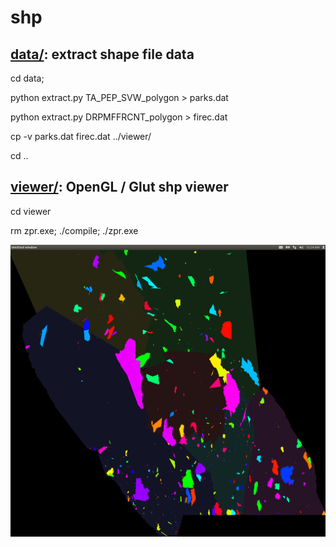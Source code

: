 # shp
## [data/](https://github.com/ashlinrichardson/shp/tree/master/data): extract shape file data 
cd data;

python extract.py TA_PEP_SVW_polygon > parks.dat

python extract.py DRPMFFRCNT_polygon > firec.dat

cp -v parks.dat firec.dat ../viewer/

cd ..

## [viewer/](https://github.com/ashlinrichardson/shp/tree/master/viewer): OpenGL / Glut shp viewer
cd viewer

rm zpr.exe; ./compile; ./zpr.exe

![alt text](https://github.com/ashlinrichardson/shp/blob/master/viewer/parks.png)
